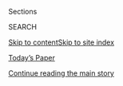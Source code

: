 <div id="app">

<div>

<div class="NYTAppHideMasthead css-zz1s19 e1suatyy0">

<div class="section css-ui9rw0 e1suatyy2">

<div class="css-11hrj97 er09x8g0">

<div class="css-6n7j50">

</div>

<span class="css-1dv1kvn">Sections</span>

<div class="css-10488qs">

<span class="css-1dv1kvn">SEARCH</span>

</div>

[Skip to content](#site-content)[Skip to site index](#site-index)

</div>

<div class="css-10698na e1huz5gh0">

</div>

</div>

<div id="masthead-bar-one" class="section hasLinks css-15hmgas e1csuq9d3">

<div class="css-uqyvli e1csuq9d0">

</div>

<div class="css-1uqjmks e1csuq9d1">

</div>

<div class="css-9e9ivx">

[](https://myaccount.nytimes.com/auth/login?response_type=cookie&client_id=vi)

</div>

<div class="css-1bvtpon e1csuq9d2">

[Today’s Paper](https://www.nytimes.com/section/todayspaper)

</div>

</div>

</div>

</div>

<div data-aria-hidden="false">

<div id="site-content" role="main">

<div id="top-wrapper" class="css-15p45cc eaca97t0" type="top">

<div id="top-slug" class="css-19x0jxb eaca97t1" hidden="">

Advertisement

</div>

[Continue reading the main story](#after-top)

<div class="ad top-wrapper" style="text-align:center;height:100%;display:block;min-height:90px">

<div id="top" class="place-ad" data-position="top" data-size-key="top">

</div>

</div>

<div id="after-top">

</div>

</div>

<div id="collection-charles-m-blow" class="section css-15h4p1b e9abtgs0">

<div class="css-1j21atc e1svk9qx1">

<div class="css-fmiefx e1svk9qx2">

<div class="css-1hk7r2m eu54l5x0">

<div id="sponsor-wrapper" class="css-7a1pgi eaca97t0" type="sponsor" hidden="">

<div id="sponsor-slug" class="css-1l4mleb eaca97t1" hidden="">

Supported by

</div>

[Continue reading the main story](#after-sponsor)

<div id="sponsor" class="ad sponsor-wrapper" style="text-align:left;height:100%;display:block">

</div>

<div id="after-sponsor">

</div>

</div>

</div>

### <span class="css-1032l74 ezz4tcd1">[Opinion](/section/opinion)</span>

</div>

<div class="css-nfcc9b e1svk9qx3">

<div class="css-zpl4ow e1svk9qx7">

![avatar](https://static01.nyt.com/images/2018/04/02/opinion/charles-m-blow/charles-m-blow-thumbLarge.png)

</div>

<div class="css-vl9dhg e1svk9qx5">

<div class="css-1nrhkj6 e1svk9qx6">

# Charles M. Blow

<div class="follow-button-placeholder" data-collection-id="">

</div>

</div>

## <span>Politics, public opinion and social justice.</span> <span class="css-dd5dyy">More**</span>

</div>

</div>

## <span>Politics, public opinion and social justice.</span> <span class="css-dd5dyy">More**</span>

</div>

<div class="css-1ywsdp4">

Charles M. Blow has been a New York Times Op-Ed columnist since 2008.
His column appears on Monday and Thursday.

Mr. Blow joined The New York Times in 1994 as a graphics editor and
quickly became the paper’s graphics director, a position he held for
nine years. In that role, he led The Times to a best of show award from
the Society for News Design for The Times’s information graphics
coverage of 9/11, the first time the award had been given for graphics
coverage. He also led the paper to its first two best of show awards
from the Malofiej Infographics World Summit for work that included
coverage of the Iraq war. Mr. Blow became the paper’s design director
for news before leaving in 2006 to become the art director of National
Geographic magazine. Before joining The Times, Mr. Blow had been a
graphic artist at The Detroit News.

Mr. Blow is the author of “Fire Shut Up in My Bones,” released in
September 2014. He graduated magna cum laude from Grambling State
University in Louisiana, where he received a B.A. in mass
communications. He lives in Brooklyn and has three children.

Follow Charles Blow on [Twitter](https://twitter.com/charlesmblow),
[Facebook](https://www.facebook.com/CharlesMBlow) and
[Google+](https://plus.google.com/+CharlesBlow/posts).

[Send an email to Charles M.
Blow](javascript:document.emailUsReporter.submit\(\))

</div>

<div class="css-1rclpnj ekkqrpp0">

</div>

<div class="css-185go5a e1o5byef0">

<div class="css-15cbhtu">

  - [Latest](#stream-panel)
  - <span class="css-6n7j50">Search</span>
    <div class="control">
    <div class="label-container css-1dv1kvn">
    Search
    </div>
    <div class="css-wm4t3d">
    **<span id="clear-search-input" class="css-1dv1kvn">Clear this text
    input</span>
    </div>
    </div>
    <span class="css-1iovbfw"></span>

<div id="stream-panel" class="section css-8msx5b e1jz0cab1">

<div class="css-13mho3u">

1.  
    
    <div class="css-1cp3ece">
    
    <div class="css-1l4spti">
    
    [](/2020/08/02/opinion/trump-2020-election.html)
    
    <div class="css-79elbk">
    
    ![](https://static01.nyt.com/images/2020/08/02/opinion/02BlowSub/merlin_175186998_91e49e66-d4c6-43ad-b1ff-dc5be89c1d0f-thumbWide.jpg?quality=75&auto=webp&disable=upscale)
    
    </div>
    
    ## Trump Forecasts His Own Fraud
    
    In the president’s world, he is never to blame for failure.
    
    <div class="css-1nqbnmb ea5icrr0">
    
    By <span class="css-1n7hynb">Charles M. Blow</span>
    
    </div>
    
    </div>
    
    <div class="css-1lc2l26 e1xfvim33">
    
    </div>
    
    </div>

2.  
    
    <div class="css-1cp3ece">
    
    <div class="css-1l4spti">
    
    [](/2020/07/29/opinion/anthony-fauci-trump.html)
    
    <div class="css-79elbk">
    
    ![](https://static01.nyt.com/images/2020/07/29/opinion/29blowWeb/merlin_171095538_ee5887d5-2850-4b5d-b260-90d86c262647-thumbWide.jpg?quality=75&auto=webp&disable=upscale)
    
    </div>
    
    ## The Tanned Man Has a Green Monster
    
    Dr. Fauci is now in danger of being lumped into Trump’s envelope of
    envy, the same place in which he has placed Barack Obama.
    
    <div class="css-1nqbnmb ea5icrr0">
    
    By <span class="css-1n7hynb">Charles M. Blow</span>
    
    </div>
    
    </div>
    
    <div class="css-1lc2l26 e1xfvim33">
    
    </div>
    
    </div>

3.  
    
    <div class="css-1cp3ece">
    
    <div class="css-1l4spti">
    
    [](/2020/07/26/opinion/trump-coronavirus-convention.html)
    
    <div class="css-79elbk">
    
    ![](https://static01.nyt.com/images/2020/07/26/opinion/26Blow/merlin_174883986_71493852-f856-42d1-99aa-41a5db25451e-thumbWide.jpg?quality=75&auto=webp&disable=upscale)
    
    </div>
    
    ## Trump’s Nakedly Political Pandemic Pivot
    
    This is how the president operates when he is desperate and in
    trouble.
    
    <div class="css-1nqbnmb ea5icrr0">
    
    By <span class="css-1n7hynb">Charles M. Blow</span>
    
    </div>
    
    </div>
    
    <div class="css-1lc2l26 e1xfvim33">
    
    </div>
    
    </div>

4.  
    
    <div class="css-1cp3ece">
    
    <div class="css-1l4spti">
    
    [](/2020/07/19/opinion/trump-coronavirus-us.html)
    
    <div class="css-79elbk">
    
    ![](https://static01.nyt.com/images/2020/07/19/opinion/19Blow/merlin_173740605_eece5eea-4542-4a0f-a3cf-03b60bd1a70d-thumbWide.jpg?quality=75&auto=webp&disable=upscale)
    
    </div>
    
    ## Where Is the Outrage?
    
    Americans are getting sick and dying while Trump plays a political
    game.
    
    <div class="css-1nqbnmb ea5icrr0">
    
    By <span class="css-1n7hynb">Charles M. Blow</span>
    
    </div>
    
    </div>
    
    <div class="css-1lc2l26 e1xfvim33">
    
    </div>
    
    </div>

5.  
    
    <div class="css-1cp3ece">
    
    <div class="css-1l4spti">
    
    [](/2020/07/12/opinion/coronavirus-donald-trump.html)
    
    <div class="css-79elbk">
    
    ![](https://static01.nyt.com/images/2020/07/12/opinion/12Blow/merlin_174450663_d8f60b70-6919-4959-8362-c25a9d1be3b2-thumbWide.jpg?quality=75&auto=webp&disable=upscale)
    
    </div>
    
    ## American Horror, Starring Donald Trump
    
    The coronavirus pandemic is spiraling out of control, largely
    because of the president himself.
    
    <div class="css-1nqbnmb ea5icrr0">
    
    By <span class="css-1n7hynb">Charles M. Blow</span>
    
    </div>
    
    </div>
    
    <div class="css-1lc2l26 e1xfvim33">
    
    </div>
    
    </div>

6.  
    
    <div class="css-1cp3ece">
    
    <div class="css-1l4spti">
    
    [](/2020/07/08/opinion/racism-united-states.html)
    
    <div class="css-79elbk">
    
    ![](https://static01.nyt.com/images/2020/07/08/opinion/08blow1/merlin_173707008_ffe177c8-ba1a-49e8-bbdf-2aaff62665ff-thumbWide.jpg?quality=75&auto=webp&disable=upscale)
    
    </div>
    
    ## Call a Thing a Thing
    
    White supremacy is the biggest racial problem this country faces,
    and has faced.
    
    <div class="css-1nqbnmb ea5icrr0">
    
    By <span class="css-1n7hynb">Charles M. Blow</span>
    
    </div>
    
    </div>
    
    <div class="css-1lc2l26 e1xfvim33">
    
    </div>
    
    </div>

7.  
    
    <div class="css-1cp3ece">
    
    <div class="css-1l4spti">
    
    [](/2020/07/05/opinion/trump-monuments.html)
    
    <div class="css-79elbk">
    
    ![](https://static01.nyt.com/images/2020/07/06/opinion/06blow_print/06blow_print-thumbWide.jpg?quality=75&auto=webp&disable=upscale)
    
    </div>
    
    ## ‘Tell the Truth and Shame the Devil’
    
    For Trump, the truth about patriarchal white supremacy defiles the
    American heroes who practiced it.
    
    <div class="css-1nqbnmb ea5icrr0">
    
    By <span class="css-1n7hynb">Charles M. Blow</span>
    
    </div>
    
    </div>
    
    <div class="css-1lc2l26 e1xfvim33">
    
    </div>
    
    </div>

8.  
    
    <div class="css-1cp3ece">
    
    <div class="css-1l4spti">
    
    [](/2020/06/28/opinion/george-washington-confederate-statues.html)
    
    <div class="css-79elbk">
    
    ![](https://static01.nyt.com/images/2020/06/28/opinion/28Blow/merlin_169899546_198b14d4-f6fe-4442-a8a4-ec0ff86b55bc-thumbWide.jpg?quality=75&auto=webp&disable=upscale)
    
    </div>
    
    ## Yes, Even George Washington
    
    Slavery was a cruel institution that can’t be excused by its era.
    
    <div class="css-1nqbnmb ea5icrr0">
    
    By <span class="css-1n7hynb">Charles M. Blow</span>
    
    </div>
    
    </div>
    
    <div class="css-1lc2l26 e1xfvim33">
    
    </div>
    
    </div>

9.  
    
    <div class="css-1cp3ece">
    
    <div class="css-1l4spti">
    
    [](/2020/06/24/opinion/trump-coronavirus-deaths.html)
    
    <div class="css-79elbk">
    
    ![](https://static01.nyt.com/images/2020/06/24/opinion/24blowWEb/24blowWEb-thumbWide.jpg?quality=75&auto=webp&disable=upscale)
    
    </div>
    
    ## Can We Call Trump a Killer?
    
    There is no way to remove his culpability in the neglectful handling
    of the coronavirus.
    
    <div class="css-1nqbnmb ea5icrr0">
    
    By <span class="css-1n7hynb">Charles M. Blow</span>
    
    </div>
    
    </div>
    
    <div class="css-1lc2l26 e1xfvim33">
    
    </div>
    
    </div>

10. 
    
    <div class="css-1cp3ece">
    
    <div class="css-1l4spti">
    
    [](/2020/06/21/opinion/trump-police-reform.html)
    
    <div class="css-79elbk">
    
    ![](https://static01.nyt.com/images/2020/06/21/opinion/21blow/21blow-thumbWide.jpg?quality=75&auto=webp&disable=upscale)
    
    </div>
    
    ## ‘Law and Order’ for ‘Blacks and Hippies’
    
    Trump’s tough talk doesn’t seek to address the rage that inequity
    has bred, but rather to contain it.
    
    <div class="css-1nqbnmb ea5icrr0">
    
    By <span class="css-1n7hynb">Charles M. Blow</span>
    
    </div>
    
    </div>
    
    <div class="css-1lc2l26 e1xfvim33">
    
    </div>
    
    </div>

<div class="css-13mho3u">

<div class="css-1t62hi8">

<div class="css-1stvaey">

Show More

<div>

<div style="border:0;clip:rect(0 0 0 0);height:1px;margin:-1px;overflow:hidden;white-space:nowrap;padding:0;width:1px;position:absolute" role="log" data-aria-live="assertive">

</div>

<div style="border:0;clip:rect(0 0 0 0);height:1px;margin:-1px;overflow:hidden;white-space:nowrap;padding:0;width:1px;position:absolute" role="log" data-aria-live="assertive">

</div>

<div style="border:0;clip:rect(0 0 0 0);height:1px;margin:-1px;overflow:hidden;white-space:nowrap;padding:0;width:1px;position:absolute" role="log" data-aria-live="polite">

</div>

<div style="border:0;clip:rect(0 0 0 0);height:1px;margin:-1px;overflow:hidden;white-space:nowrap;padding:0;width:1px;position:absolute" role="log" data-aria-live="polite">

</div>

</div>

</div>

</div>

</div>

</div>

<div class="css-g6hk37 supplemental">

<div id="mid1-wrapper" class="css-10wkyv7 eaca97t0" type="lede">

<div id="mid1-slug" class="css-1tag3rd eaca97t1">

Advertisement

</div>

[Continue reading the main story](#after-mid1)

<div id="mid1" class="ad mid1-wrapper" style="text-align:center;height:100%;display:block;min-height:250px">

</div>

<div id="after-mid1">

</div>

</div>

<div id="mktg-wrapper" class="css-oxle51 eaca97t0" type="mktg">

<div id="mktg-slug" class="css-1tag3rd eaca97t1">

Advertisement

</div>

[Continue reading the main story](#after-mktg)

<div id="mktg" class="ad mktg-wrapper" style="text-align:center;height:100%;display:block">

</div>

<div id="after-mktg">

</div>

</div>

</div>

</div>

</div>

</div>

</div>

</div>

## Site Index

<div>

</div>

## Site Information Navigation

  - [© <span>2020</span> <span>The New York Times
    Company</span>](https://help.nytimes.com/hc/en-us/articles/115014792127-Copyright-notice)

<!-- end list -->

  - [NYTCo](https://www.nytco.com/)
  - [Contact
    Us](https://help.nytimes.com/hc/en-us/articles/115015385887-Contact-Us)
  - [Work with us](https://www.nytco.com/careers/)
  - [Advertise](https://nytmediakit.com/)
  - [T Brand Studio](http://www.tbrandstudio.com/)
  - [Your Ad
    Choices](https://www.nytimes.com/privacy/cookie-policy#how-do-i-manage-trackers)
  - [Privacy](https://www.nytimes.com/privacy)
  - [Terms of
    Service](https://help.nytimes.com/hc/en-us/articles/115014893428-Terms-of-service)
  - [Terms of
    Sale](https://help.nytimes.com/hc/en-us/articles/115014893968-Terms-of-sale)
  - [Site Map](https://spiderbites.nytimes.com)
  - [Help](https://help.nytimes.com/hc/en-us)
  - [Subscriptions](https://www.nytimes.com/subscription?campaignId=37WXW)

</div>

</div>
